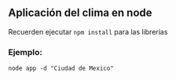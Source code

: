 ## Aplicación del clima en node

Recuerden ejecutar ``` npm install ``` para las librerías

### Ejemplo:
```
node app -d "Ciudad de Mexico"
```